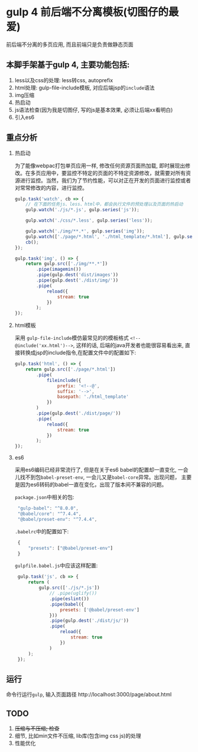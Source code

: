 gulp 4 前后端不分离模板(切图仔的最爱)
============

前后端不分离的多页应用, 而且前端只是负责做静态页面

## 本脚手架基于gulp 4, 主要功能包括:
1. less以及css的处理: less转css, autoprefix
2. html处理: gulp-file-include模板, 对应后端jsp的`include`语法
3. img压缩
4. 热启动
5. js语法检查(因为我是切图仔, 写的js是基本效果, 必须让后端xx看明白)
6. 引入es6

## 重点分析
1. 热启动

    为了能像webpac打包单页应用一样, 修改任何资源页面热加载, 即时展现出修改。在多页应用中，要监控不特定的页面的不特定资源修改，就需要对所有资源进行监控。当然，我们为了节约性能，可以对正在开发的页面进行监控或者对常常修改的内容，进行监控。

    ```javascript
    gulp.task('watch', cb => {
        // 在下面的任务js、less、html中，都会执行文件的预处理以及页面的热启动
        gulp.watch('./js/*.js', gulp.series('js'));

        gulp.watch('./css/*.less', gulp.series('less'));

        gulp.watch('./img/**.*', gulp.series('img'));
        gulp.watch(['./page/*.html', './html_template/*.html'], gulp.series('html'));
        cb();
    });

    gulp.task('img', () => {
        return gulp.src(['./img/**.*'])
            .pipe(imagemin())
            .pipe(gulp.dest('dist/images'))
            .pipe(gulp.dest('./dist/img/'))
            .pipe(
                reload({
                    stream: true
                })
            );
    });
    ```

2. html模板

    采用 `gulp-file-include`模仿最常见的的模板格式 `<!--@include('xx.html')-->`, 这样的话, 后端的java开发者也能很容易看出来, 直接转换成jsp的include指令,在配置文件中的配置如下:

    ```javascript
    gulp.task('html', () => {
        return gulp.src(['./page/*.html'])
            .pipe(
                fileinclude({
                    prefix: '<!--@',
                    suffix: '-->',
                    basepath: './html_template'
                })
            )
            .pipe(gulp.dest('./dist/page/'))
            .pipe(
                reload({
                    stream: true
                })
            );
    });
    ```

3. es6
   
   采用es6编码已经非常流行了, 但是在关于es6 babel的配置却一直变化, 一会儿找不到包`babel-preset-env`, 一会儿又是`babel-core`异常。出现问题， 主要是因为es6转码的babel一直在变化，出现了版本间不兼容的问题。
   
   `package.json`中相关的包:
   ```javascript
    "gulp-babel": "^8.0.0",
    "@babel/core": "^7.4.4",
    "@babel/preset-env": "^7.4.4",
   ```
   `.babelrc`中的配置如下:
   ```javascript
    {
        "presets": ["@babel/preset-env"]
    }
   ```
   `gulpfile.babel.js`中应该这样配置:
   ```javascript
    gulp.task('js', cb => {
        return (
            gulp.src(['./js/*.js'])
                // .pipe(uglify())
                .pipe(eslint())
                .pipe(babel({
                    presets: ['@babel/preset-env']
                }))
                .pipe(gulp.dest('./dist/js/'))
                .pipe(
                    reload({
                        stream: true
                    })
                )
        );
    });
   ```
## 运行
命令行运行`gulp`, 输入页面路径 http://localhost:3000/page/about.html


## TODO 
1. ~~压缩与不压缩; 检查~~
2. 细节, 比如min文件不压缩, lib库(包含img css js)的处理
3. 性能优化
